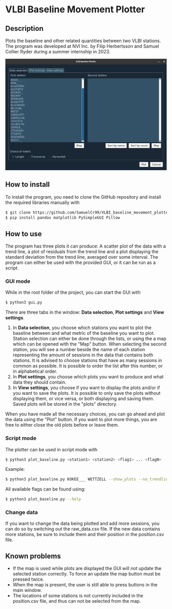 # VLBI Baseline Movement Plotter

## Description

Plots the baseline and other related quantities between two VLBI stations. The program was developed at NVI Inc. by Filip Herbertsson and Samuel Collier Ryder during a summer internship in 2023.

![](resources/gui_image.png "Image of the GUI")


## How to install

To install the program, you need to clone the GitHub repository and install the required libraries manually with

```bash
$ git clone https://github.com/SamuelCr99/VLBI_baseline_movement_plotter.git
$ pip install pandas matplotlib PySimpleGUI Pillow
```

## How to use

The program has three plots it can produce: A scatter plot of the data with a trend line, a plot of residuals from the trend line and a plot displaying the standard deviation from the trend line, averaged over some interval. The program can either be used with the provided GUI, or it can be run as a script.

### GUI mode

While in the root folder of the project, you can start the GUI with

```bash
$ python3 gui.py
```

There are three tabs in the window: __Data selection__, __Plot settings__ and __View settings__.

1. In __Data selection__, you choose which stations you want to plot the baseline between and what metric of the baseline you want to plot. Station selection can either be done through the lists, or using the a map which can be opened with the "Map" button. When selecting the second station, you will see a number beside the name of each station representing the amount of sessions in the data that contains both stations. It is advised to choose stations that have as many sessions in common as possible. It is possible to order the list after this number, or in alphabetical order.
2. In __Plot settings__, you choose which plots you want to produce and what data they should contain.
3. In __View settings__, you choose if you want to display the plots and/or if you want to save the plots. It is possible to only save the plots without displaying them, or vice versa, or both displaying and saving them. Saved plots will be stored in the "plots" directory.

When you have made all the necessary choices, you can go ahead and plot the data using the "Plot" button. If you want to plot more things, you are free to either close the old plots before or leave them.

### Script mode

The plotter can be used in script mode with

```bash
$ python3 plot_baseline.py <station1> <station2> <flag1> ... <flagN>
```

 Example: 
 ```bash
$ python3 plot_baseline.py KOKEE___ WETTZELL --show_plots --no_trendline
 ```
 
 All available flags can be found using: 
 ```bash
 $ python3 plot_baseline.py --help 
 ```

### Change data

If you want to change the data being plotted and add more sessions, you can do so by switching out the raw_data.csv file. If the new data contains more stations, be sure to include them and their position in the position.csv file.

 ## Known problems
* If the map is used while plots are displayed the GUI will not update the selected station correctly. To force an update the map button must be pressed twice. 
* When the map is present, the user is still able to press buttons in the main window.
* The locations of some stations is not currently included in the position.csv file, and thus can not be selected from the map.
